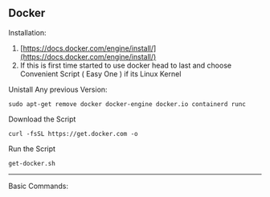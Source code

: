 Docker 
---
Installation: 
1. [https://docs.docker.com/engine/install/](https://docs.docker.com/engine/install/)
2.   If this is first time started to use docker head to last and choose Convenient Script ( Easy One ) if its Linux Kernel 

Unistall Any previous Version: 
```
sudo apt-get remove docker docker-engine docker.io containerd runc
```
Download the Script
```
curl -fsSL https://get.docker.com -o 
```
Run the Script
```
get-docker.sh
```
---
Basic Commands:



<!--stackedit_data:
eyJoaXN0b3J5IjpbMjA4NzU1OTIzN119
-->
